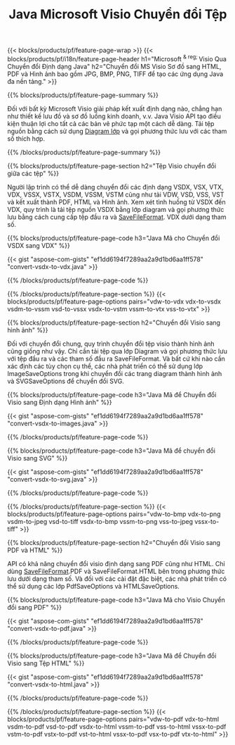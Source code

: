 ﻿---
title: Java Microsoft Visio Chuyển đổi Tệp
url: /vi/java/conversion/
description: Chuyển đổi Microsoft Visio định dạng VSDX VSX VDX VTX VSSX VSTX VSDM VSTM VSSM VDW VSD VST VSS sang Hình ảnh HTML và PDF với vài dòng Mã Java.
---
{{< blocks/products/pf/feature-page-wrap >}}
{{< blocks/products/pf/i18n/feature-page-header h1="Microsoft <sup> & reg; </sup> Visio Qua Chuyển đổi Định dạng Java" h2="Chuyển đổi MS Visio Sơ đồ sang HTML, PDF và Hình ảnh bao gồm JPG, BMP, PNG, TIFF để tạo các ứng dụng Java đa nền tảng." >}}

{{% blocks/products/pf/feature-page-summary %}}

Đối với bất kỳ Microsoft Visio giải pháp kết xuất định dạng nào, chẳng hạn như thiết kế lưu đồ và sơ đồ luồng kinh doanh, v.v. Java Visio API tạo điều kiện thuận lợi cho tất cả các bản vẽ phức tạp một cách dễ dàng. Tải tệp nguồn bằng cách sử dụng [Diagram lớp](https://apireference.aspose.com/diagram/java/com.aspose.diagram/Diagram) và gọi phương thức lưu với các tham số thích hợp.

{{% /blocks/products/pf/feature-page-summary %}}

{{% blocks/products/pf/feature-page-section h2="Tệp Visio chuyển đổi giữa các tệp" %}}

Người lập trình có thể dễ dàng chuyển đổi các định dạng VSDX, VSX, VTX, VDX, VSSX, VSTX, VSDM, VSSM, VSTM cũng như tải VDW, VSD, VSS, VST và kết xuất thành PDF, HTML và Hình ảnh. Xem xét tình huống từ VSDX đến VDX, quy trình là tải tệp nguồn VSDX bằng lớp diagram và gọi phương thức lưu bằng cách cung cấp tệp đầu ra và [SaveFileFormat](https://apireference.aspose.com/diagram/java/com.aspose.diagram/SaveFileFormat). VDX dưới dạng tham số. 

{{% blocks/products/pf/feature-page-code h3="Java Mã cho Chuyển đổi VSDX sang VDX" %}}

{{< gist "aspose-com-gists" "ef1dd6194f7289aa2a9d1bd6aa1ff578" "convert-vsdx-to-vdx.java" >}}

{{% /blocks/products/pf/feature-page-code %}}

{{% /blocks/products/pf/feature-page-section %}}
{{< blocks/products/pf/feature-page-options pairs="vdw-to-vdx vdx-to-vsdx vsdm-to-vssm vsd-to-vssx vsdx-to-vstm vssm-to-vtx vss-to-vtx" >}}

{{% blocks/products/pf/feature-page-section h2="Chuyển đổi Visio sang hình ảnh" %}}

Đối với chuyển đổi chung, quy trình chuyển đổi tệp visio thành hình ảnh cũng giống như vậy. Chỉ cần tải tệp qua lớp Diagram và gọi phương thức lưu với tệp đầu ra và các tham số đầu ra SaveFileFormat. Và bất cứ khi nào cần xác định các tùy chọn cụ thể, các nhà phát triển có thể sử dụng lớp ImageSaveOptions trong khi chuyển đổi các trang diagram thành hình ảnh và SVGSaveOptions để chuyển đổi SVG.

{{% blocks/products/pf/feature-page-code h3="Java Mã để Chuyển đổi Visio sang Định dạng Hình ảnh" %}}

{{< gist "aspose-com-gists" "ef1dd6194f7289aa2a9d1bd6aa1ff578" "convert-vsdx-to-images.java" >}}

{{% /blocks/products/pf/feature-page-code %}}

{{% blocks/products/pf/feature-page-code h3="Java Mã để chuyển đổi Visio sang SVG" %}}

{{< gist "aspose-com-gists" "ef1dd6194f7289aa2a9d1bd6aa1ff578" "convert-vsdx-to-svg.java" >}}

{{% /blocks/products/pf/feature-page-code %}}

{{% /blocks/products/pf/feature-page-section %}}
{{< blocks/products/pf/feature-page-options pairs="vdw-to-bmp vdx-to-png vsdm-to-jpeg vsd-to-tiff vsdx-to-bmp vssm-to-png vss-to-jpeg vssx-to-tiff" >}}

{{% blocks/products/pf/feature-page-section h2="Chuyển đổi Visio sang PDF và HTML" %}}

API có khả năng chuyển đổi visio định dạng sang PDF cũng như HTML. Chỉ dùng [SaveFileFormat](https://apireference.aspose.com/diagram/java/com.aspose.diagram/SaveFileFormat).PDF và SaveFileFormat.HTML bên trong phương thức lưu dưới dạng tham số. Và đối với các cài đặt đặc biệt, các nhà phát triển có thể sử dụng các lớp PdfSaveOptions và HTMLSaveOptions.

{{% blocks/products/pf/feature-page-code h3="Java Mã cho Visio Chuyển đổi sang PDF" %}}

{{< gist "aspose-com-gists" "ef1dd6194f7289aa2a9d1bd6aa1ff578" "convert-vsdx-to-pdf.java" >}}

{{% /blocks/products/pf/feature-page-code %}}

{{% blocks/products/pf/feature-page-code h3="Java Mã để Chuyển đổi Visio sang Tệp HTML" %}}

{{< gist "aspose-com-gists" "ef1dd6194f7289aa2a9d1bd6aa1ff578" "convert-vsdx-to-html.java" >}}

{{% /blocks/products/pf/feature-page-code %}}

{{% /blocks/products/pf/feature-page-section %}}
{{< blocks/products/pf/feature-page-options pairs="vdw-to-pdf vdx-to-html vsdm-to-pdf vsd-to-pdf vsdx-to-html vssm-to-pdf vss-to-html vssx-to-pdf vstm-to-pdf vstx-to-pdf vst-to-html vssx-to-pdf vsx-to-pdf vtx-to-html" >}}